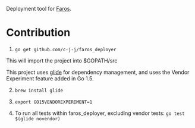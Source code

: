 Deployment tool for [Faros](https://github.com/felipesere/faros).

# Contribution

1. `go get github.com/c-j-j/faros_deployer`

This will import the project into $GOPATH/src

This project uses [glide](https://github.com/Masterminds/glide) for dependency management, and uses the Vendor Experiment feature added in Go 1.5.

2. `brew install glide`

3. `export GO15VENDOREXPERIMENT=1`

4. To run all tests within faros_deployer, excluding vendor tests: `go test $(glide novendor)`
